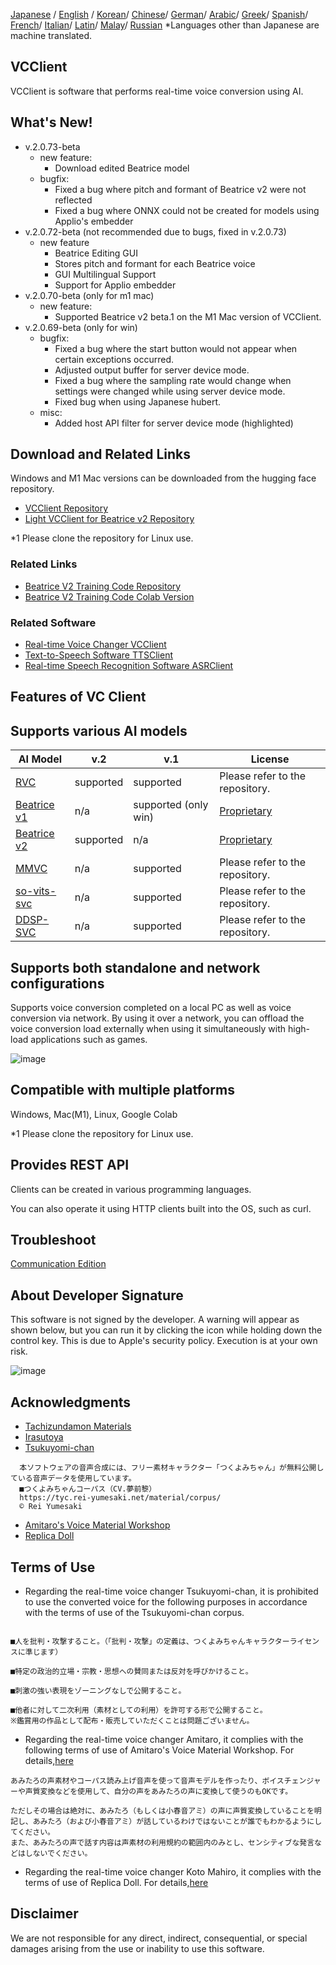 [Japanese](/README.md) /
[English](/docs_i18n/README_en.md) /
[Korean](/docs_i18n/README_ko.md)/
[Chinese](/docs_i18n/README_zh.md)/
[German](/docs_i18n/README_de.md)/
[Arabic](/docs_i18n/README_ar.md)/
[Greek](/docs_i18n/README_el.md)/
[Spanish](/docs_i18n/README_es.md)/
[French](/docs_i18n/README_fr.md)/
[Italian](/docs_i18n/README_it.md)/
[Latin](/docs_i18n/README_la.md)/
[Malay](/docs_i18n/README_ms.md)/
[Russian](/docs_i18n/README_ru.md)
*Languages other than Japanese are machine translated.

## VCClient

VCClient is software that performs real-time voice conversion using AI.

## What's New!

* v.2.0.73-beta
  * new feature:
    * Download edited Beatrice model
  * bugfix:
    * Fixed a bug where pitch and formant of Beatrice v2 were not reflected
    * Fixed a bug where ONNX could not be created for models using Applio's embedder
* v.2.0.72-beta (not recommended due to bugs, fixed in v.2.0.73)
  * new feature
    * Beatrice Editing GUI
    * Stores pitch and formant for each Beatrice voice
    * GUI Multilingual Support
    * Support for Applio embedder
* v.2.0.70-beta (only for m1 mac)
  * new feature:
    * Supported Beatrice v2 beta.1 on the M1 Mac version of VCClient.
* v.2.0.69-beta (only for win)
  * bugfix:
    * Fixed a bug where the start button would not appear when certain exceptions occurred.
    * Adjusted output buffer for server device mode.
    * Fixed a bug where the sampling rate would change when settings were changed while using server device mode.
    * Fixed bug when using Japanese hubert.
  * misc:
    * Added host API filter for server device mode (highlighted)

## Download and Related Links

Windows and M1 Mac versions can be downloaded from the hugging face repository.

* [VCClient Repository](https://huggingface.co/wok000/vcclient000/tree/main)
* [Light VCClient for Beatrice v2 Repository](https://huggingface.co/wok000/light_vcclient_beatrice/tree/main)

*1 Please clone the repository for Linux use.

### Related Links

* [Beatrice V2 Training Code Repository](https://huggingface.co/fierce-cats/beatrice-trainer)
* [Beatrice V2 Training Code Colab Version](https://github.com/w-okada/beatrice-trainer-colab)

### Related Software

* [Real-time Voice Changer VCClient](https://github.com/w-okada/voice-changer)
* [Text-to-Speech Software TTSClient](https://github.com/w-okada/ttsclient)
* [Real-time Speech Recognition Software ASRClient](https://github.com/w-okada/asrclient)

## Features of VC Client

## Supports various AI models

| AI Model                                                                                                     | v.2       | v.1                  | License                                                                                 |
| ------------------------------------------------------------------------------------------------------------ | --------- | -------------------- | ------------------------------------------------------------------------------------------ |
| [RVC ](https://github.com/RVC-Project/Retrieval-based-Voice-Conversion-WebUI/blob/main/docs/jp/README.ja.md) | supported | supported            | Please refer to the repository.                                                             |
| [Beatrice v1](https://prj-beatrice.com/)                                                                     | n/a       | supported (only win) | [Proprietary](https://github.com/w-okada/voice-changer/tree/master/server/voice_changer/Beatrice) |
| [Beatrice v2](https://prj-beatrice.com/)                                                                     | supported | n/a                  | [Proprietary](https://huggingface.co/wok000/vcclient_model/blob/main/beatrice_v2_beta/readme.md)  |
| [MMVC](https://github.com/isletennos/MMVC_Trainer)                                                           | n/a       | supported            | Please refer to the repository.                                                             |
| [so-vits-svc](https://github.com/svc-develop-team/so-vits-svc)                                               | n/a       | supported            | Please refer to the repository.                                                             |
| [DDSP-SVC](https://github.com/yxlllc/DDSP-SVC)                                                               | n/a       | supported            | Please refer to the repository.                                                             |

## Supports both standalone and network configurations

Supports voice conversion completed on a local PC as well as voice conversion via network.
By using it over a network, you can offload the voice conversion load externally when using it simultaneously with high-load applications such as games.

![image](https://user-images.githubusercontent.com/48346627/206640768-53f6052d-0a96-403b-a06c-6714a0b7471d.png)

## Compatible with multiple platforms

Windows, Mac(M1), Linux, Google Colab

*1 Please clone the repository for Linux use.

## Provides REST API

Clients can be created in various programming languages.

You can also operate it using HTTP clients built into the OS, such as curl.

## Troubleshoot

[Communication Edition](tutorials/trouble_shoot_communication_ja.md)

## About Developer Signature

This software is not signed by the developer. A warning will appear as shown below, but you can run it by clicking the icon while holding down the control key. This is due to Apple's security policy. Execution is at your own risk.

![image](https://user-images.githubusercontent.com/48346627/212567711-c4a8d599-e24c-4fa3-8145-a5df7211f023.png)

## Acknowledgments

* [Tachizundamon Materials](https://seiga.nicovideo.jp/seiga/im10792934)
* [Irasutoya](https://www.irasutoya.com/)
* [Tsukuyomi-chan](https://tyc.rei-yumesaki.net/)

```
  本ソフトウェアの音声合成には、フリー素材キャラクター「つくよみちゃん」が無料公開している音声データを使用しています。
  ■つくよみちゃんコーパス（CV.夢前黎）
  https://tyc.rei-yumesaki.net/material/corpus/
  © Rei Yumesaki
```

* [Amitaro's Voice Material Workshop](https://amitaro.net/)
* [Replica Doll](https://kikyohiroto1227.wixsite.com/kikoto-utau)

## Terms of Use

* Regarding the real-time voice changer Tsukuyomi-chan, it is prohibited to use the converted voice for the following purposes in accordance with the terms of use of the Tsukuyomi-chan corpus.

```

■人を批判・攻撃すること。（「批判・攻撃」の定義は、つくよみちゃんキャラクターライセンスに準じます）

■特定の政治的立場・宗教・思想への賛同または反対を呼びかけること。

■刺激の強い表現をゾーニングなしで公開すること。

■他者に対して二次利用（素材としての利用）を許可する形で公開すること。
※鑑賞用の作品として配布・販売していただくことは問題ございません。
```

* Regarding the real-time voice changer Amitaro, it complies with the following terms of use of Amitaro's Voice Material Workshop. For details,[here](https://amitaro.net/voice/faq/#index_id6)

```
あみたろの声素材やコーパス読み上げ音声を使って音声モデルを作ったり、ボイスチェンジャーや声質変換などを使用して、自分の声をあみたろの声に変換して使うのもOKです。

ただしその場合は絶対に、あみたろ（もしくは小春音アミ）の声に声質変換していることを明記し、あみたろ（および小春音アミ）が話しているわけではないことが誰でもわかるようにしてください。
また、あみたろの声で話す内容は声素材の利用規約の範囲内のみとし、センシティブな発言などはしないでください。
```

* Regarding the real-time voice changer Koto Mahiro, it complies with the terms of use of Replica Doll. For details,[here](https://kikyohiroto1227.wixsite.com/kikoto-utau/ter%EF%BD%8Ds-of-service)

## Disclaimer

We are not responsible for any direct, indirect, consequential, or special damages arising from the use or inability to use this software.
